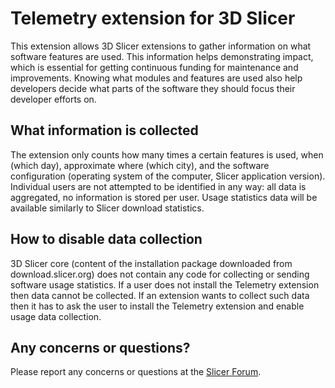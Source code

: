 # Telemetry extension for 3D Slicer

This extension allows 3D Slicer extensions to gather information on what software features are used.
This information helps demonstrating impact, which is essential for getting continuous funding for maintenance and improvements.
Knowing what modules and features are used also help developers decide what parts of the software they should focus their developer efforts on.

## What information is collected

The extension only counts how many times a certain features is used, when (which day), approximate where (which city), and the software configuration (operating system of the computer, Slicer application version).
Individual users are not attempted to be identified in any way: all data is aggregated, no information is stored per user. Usage statistics data will be available similarly to Slicer download statistics.

## How to disable data collection

3D Slicer core (content of the installation package downloaded from download.slicer.org) does not contain any code for collecting or sending software usage statistics.
If a user does not install the Telemetry extension then data cannot be collected.
If an extension wants to collect such data then it has to ask the user to install the Telemetry extension and enable usage data collection.

## Any concerns or questions?

Please report any concerns or questions at the [Slicer Forum](https://discourse.slicer.org/t/should-we-start-collecting-software-usage-data/30873/81).
